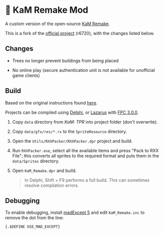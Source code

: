 # :european_castle: KaM Remake Mod

A custom version of the open-source [KaM Remake](http://www.kamremake.com/about/).

This is a fork of the [official project](https://github.com/Kromster80/kam_remake) (r6720), with the changes listed below.

## Changes

 - Trees no longer prevent buildings from being placed

 - No online play (secure authentication unit is not available for unofficial game clients)

## Build

Based on the original instructions found [here](https://github.com/reyandme/kam_remake/wiki/ProjectCompilation).

Projects can be compiled using [Delphi](https://www.embarcadero.com/products/delphi/starter), or [Lazarus](https://www.lazarus-ide.org/) with [FPC 3.0.0](https://sourceforge.net/projects/freepascal/files/Win32/3.0.0/).

1. Copy `data` directory from *KaM: TPR* into project folder (don't overwrite).

1. Copy `data/gfx/res/*.rx` to the `SpriteResource` directory.

1. Open the `Utils/RXXPacker/RXXPacker.dpr` project and build.

1. Run `RXXPacker.exe`, select all the available items and press "Pack to RXX File"; this converts all sprites to the required format and puts them in the `data/Sprites` directory.

1. Open `KaM_Remake.dpr` and build.

    > In Delphi, Shift + F9 performs a full build. This can sometimes resolve compilation errors.

## Debugging

To enable debugging, install [madExcept 5](http://www.madshi.net/madExceptDescription.htm) and edit `KaM_Remake.inc` to remove the dot from the line:

    {.$DEFINE USE_MAD_EXCEPT}
